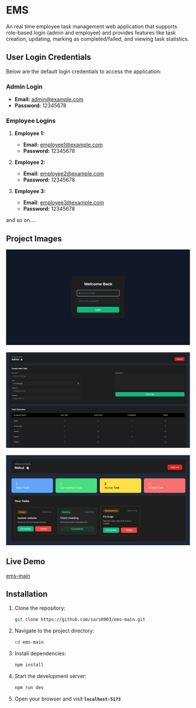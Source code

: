 # EMS

An real time employee task management web application that supports role-based login (admin and employee) and provides features like task creation, updating, marking as completed/failed, and viewing task statistics.

## User Login Credentials

Below are the default login credentials to access the application:

### Admin Login

- **Email:** admin@example.com
- **Password:** 12345678

### Employee Logins

1. **Employee 1:**

   - **Email:** employee1@example.com
   - **Password:** 12345678

2. **Employee 2:**

   - **Email:** employee2@example.com
   - **Password:** 12345678

3. **Employee 3:**
   - **Email:** employee3@example.com
   - **Password:** 12345678

and so on....

## Project Images

<p align="center"> 
<img src="project-images/p1.png" alt="Screenshot 1" width="600"/> <br/><br/> 
<img src="project-images/p2.png" alt="Screenshot 2" width="600"/> <br/><br/> 
<img src="project-images/p3.png" alt="Screenshot 3" width="600"/> 
</p>

## Live Demo
[ems-main](https://ems-main-self.vercel.app/)

## Installation
1. Clone the repository:
   ```bash
   git clone https://github.com/sars0903/ems-main.git
   ```
2. Navigate to the project directory:
   ```bash
   cd ems-main
   ```
3. Install dependencies:
   ```bash
   npm install
   ```
4. Start the development server:
   ```bash
   npm run dev
   ```
5. Open your browser and visit **`localhost:5173`**

